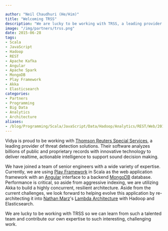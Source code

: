 ```yaml
---

author: "Neil Chaudhuri (He/Him)"
title: "Welcoming TRSS"
description: "We are lucky to be working with TRSS, a leading provider of threat detection solutions."
image: "/img/partners/trss.png"
date: 2015-06-28
tags:
- Scala
- JavaScript
- Hadoop
- REST
- Apache Kafka
- Angular
- Apache Spark
- MongoDB
- Play Framework
- Akka
- Elasticsearch
categories: 
- Partners
- Programming
- Big Data
- Analytics
- Architecture
aliases:
- /blog/Programming/Scala/JavaScript/Data/Hadoop/Analytics/REST/Web/2015/06/28/welcoming-trss
---
```


Vidya is proud to be working with [Thomson Reuters Special Services](http://www.trssllc.com/), a leading provider of
threat detection solutions. Their software analyzes billions of public and proprietary records
with innovative technology to deliver realtime, actionable intelligence to support sound decision making.

We have joined a team of senior engineers with a wide variety of expertise. Currently, we are using
[Play Framework](https://www.playframework.com/) in Scala as the web application framework with an [Angular](https://angularjs.org/) interface
to a backend [MongoDB](https://www.mongodb.org/) database. Performance
is critical, so aside from aggressive indexing, we are utilizing Akka to build a highly concurrent, resilient
architecture. Aside from the current challenges, we look forward to helping evolve this application by re-architecting it
into [Nathan Marz](http://nathanmarz.com/)'s [Lambda Architecture](http://lambda-architecture.net/)
with Hadoop and Elasticsearch.

We are lucky to be working with TRSS so we can learn from such a talented team and contribute our own expertise to
such interesting, challenging work.
